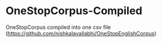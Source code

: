 # OneStopCorpus-Compiled
OneStopCorpus compiled into one csv file (https://github.com/nishkalavallabhi/OneStopEnglishCorpus)
